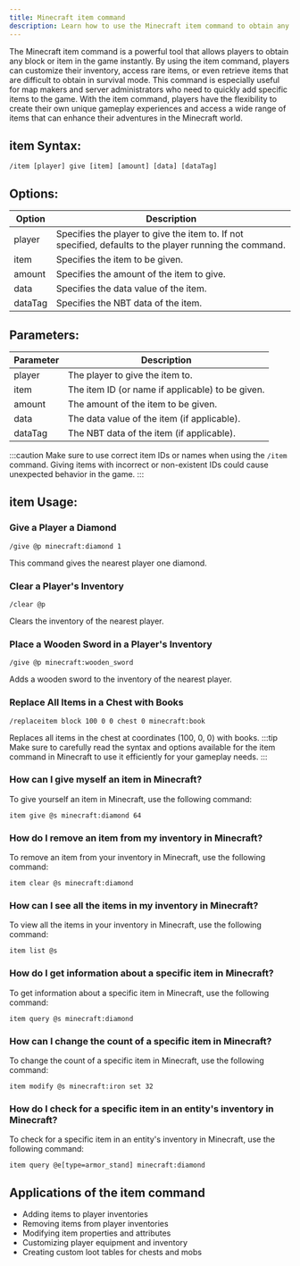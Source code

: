 ```yaml
---
title: Minecraft item command
description: Learn how to use the Minecraft item command to obtain any block or item in the game instantly. Easily customize your inventory with this powerful command.
---
```


The Minecraft item command is a powerful tool that allows players to obtain any block or item in the game instantly. By using the item command, players can customize their inventory, access rare items, or even retrieve items that are difficult to obtain in survival mode. This command is especially useful for map makers and server administrators who need to quickly add specific items to the game. With the item command, players have the flexibility to create their own unique gameplay experiences and access a wide range of items that can enhance their adventures in the Minecraft world.
## item Syntax:
```console
/item [player] give [item] [amount] [data] [dataTag]
```
## Options:
| Option    | Description                         |
|-----------|-------------------------------------|
| player    | Specifies the player to give the item to. If not specified, defaults to the player running the command. |
| item      | Specifies the item to be given.      |
| amount    | Specifies the amount of the item to give. |
| data      | Specifies the data value of the item. |
| dataTag   | Specifies the NBT data of the item.   |

## Parameters:
| Parameter | Description                                          |
|-----------|------------------------------------------------------|
| player    | The player to give the item to.                      |
| item      | The item ID (or name if applicable) to be given.     |
| amount    | The amount of the item to be given.                  |
| data      | The data value of the item (if applicable).          |
| dataTag   | The NBT data of the item (if applicable).            |

:::caution
Make sure to use correct item IDs or names when using the `/item` command. Giving items with incorrect or non-existent IDs could cause unexpected behavior in the game.
:::
## item Usage:
### Give a Player a Diamond
```console
/give @p minecraft:diamond 1
```
This command gives the nearest player one diamond.

### Clear a Player's Inventory
```console
/clear @p
```
Clears the inventory of the nearest player.

### Place a Wooden Sword in a Player's Inventory
```console
/give @p minecraft:wooden_sword
```
Adds a wooden sword to the inventory of the nearest player.

### Replace All Items in a Chest with Books
```console
/replaceitem block 100 0 0 chest 0 minecraft:book
```
Replaces all items in the chest at coordinates (100, 0, 0) with books.
:::tip
Make sure to carefully read the syntax and options available for the item command in Minecraft to use it efficiently for your gameplay needs.
:::

### How can I give myself an item in Minecraft?
To give yourself an item in Minecraft, use the following command:
```console
item give @s minecraft:diamond 64
```

### How do I remove an item from my inventory in Minecraft?
To remove an item from your inventory in Minecraft, use the following command:
```console
item clear @s minecraft:diamond
```

### How can I see all the items in my inventory in Minecraft?
To view all the items in your inventory in Minecraft, use the following command:
```console
item list @s
```

### How do I get information about a specific item in Minecraft?
To get information about a specific item in Minecraft, use the following command:
```console
item query @s minecraft:diamond
```

### How can I change the count of a specific item in Minecraft?
To change the count of a specific item in Minecraft, use the following command:
```console
item modify @s minecraft:iron set 32
```

### How do I check for a specific item in an entity's inventory in Minecraft?
To check for a specific item in an entity's inventory in Minecraft, use the following command:
```console
item query @e[type=armor_stand] minecraft:diamond
```
## Applications of the item command

- Adding items to player inventories
- Removing items from player inventories
- Modifying item properties and attributes
- Customizing player equipment and inventory
- Creating custom loot tables for chests and mobs